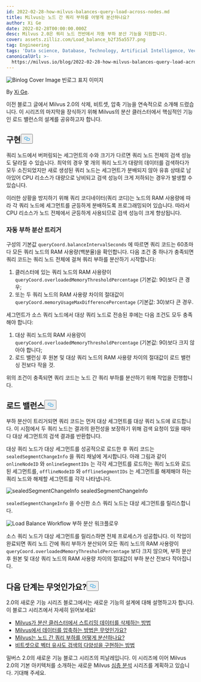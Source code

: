 ```yaml
---
id: 2022-02-28-how-milvus-balances-query-load-across-nodes.md
title: Milvus는 노드 간 쿼리 부하를 어떻게 분산하나요?
author: Xi Ge
date: 2022-02-28T00:00:00.000Z
desc: Milvus 2.0은 쿼리 노드 전반에서 자동 부하 분산 기능을 지원합니다.
cover: assets.zilliz.com/Load_balance_b2f35a5577.png
tag: Engineering
tags: 'Data science, Database, Technology, Artificial Intelligence, Vector Management'
canonicalUrl: >-
  https://milvus.io/blog/2022-02-28-how-milvus-balances-query-load-across-nodes.md
---
```

<p>
  
   <span class="img-wrapper"> <img translate="no" src="https://assets.zilliz.com/Load_balance_b2f35a5577.png" alt="Binlog Cover Image" class="doc-image" id="binlog-cover-image" />
   </span> <span class="img-wrapper"> <span>빈로그 표지 이미지</span> </span></p>
<p>By <a href="https://github.com/xige-16">Xi Ge</a>.</p>
<p>이전 블로그 글에서 Milvus 2.0의 삭제, 비트셋, 압축 기능을 연속적으로 소개해 드렸습니다. 이 시리즈의 마지막을 장식하기 위해 Milvus의 분산 클러스터에서 핵심적인 기능인 로드 밸런스의 설계를 공유하고자 합니다.</p>
<h2 id="Implementation" class="common-anchor-header">구현<button data-href="#Implementation" class="anchor-icon" translate="no">
      <svg translate="no"
        aria-hidden="true"
        focusable="false"
        height="20"
        version="1.1"
        viewBox="0 0 16 16"
        width="16"
      >
        <path
          fill="#0092E4"
          fill-rule="evenodd"
          d="M4 9h1v1H4c-1.5 0-3-1.69-3-3.5S2.55 3 4 3h4c1.45 0 3 1.69 3 3.5 0 1.41-.91 2.72-2 3.25V8.59c.58-.45 1-1.27 1-2.09C10 5.22 8.98 4 8 4H4c-.98 0-2 1.22-2 2.5S3 9 4 9zm9-3h-1v1h1c1 0 2 1.22 2 2.5S13.98 12 13 12H9c-.98 0-2-1.22-2-2.5 0-.83.42-1.64 1-2.09V6.25c-1.09.53-2 1.84-2 3.25C6 11.31 7.55 13 9 13h4c1.45 0 3-1.69 3-3.5S14.5 6 13 6z"
        ></path>
      </svg>
    </button></h2><p>쿼리 노드에서 버퍼링되는 세그먼트의 수와 크기가 다르면 쿼리 노드 전체의 검색 성능도 달라질 수 있습니다. 최악의 경우 몇 개의 쿼리 노드가 대량의 데이터를 검색하다가 모두 소진되었지만 새로 생성된 쿼리 노드는 세그먼트가 분배되지 않아 유휴 상태로 남아있어 CPU 리소스가 대량으로 낭비되고 검색 성능이 크게 저하되는 경우가 발생할 수 있습니다.</p>
<p>이러한 상황을 방지하기 위해 쿼리 코디네이터(쿼리 코디)는 노드의 RAM 사용량에 따라 각 쿼리 노드에 세그먼트를 균등하게 분배하도록 프로그래밍되어 있습니다. 따라서 CPU 리소스가 노드 전체에서 균등하게 사용되므로 검색 성능이 크게 향상됩니다.</p>
<h3 id="Trigger-automatic-load-balance" class="common-anchor-header">자동 부하 분산 트리거</h3><p>구성의 기본값 <code translate="no">queryCoord.balanceIntervalSeconds</code> 에 따르면 쿼리 코드는 60초마다 모든 쿼리 노드의 RAM 사용량(백분율)을 확인합니다. 다음 조건 중 하나가 충족되면 쿼리 코드는 쿼리 노드 전체에 걸쳐 쿼리 부하를 분산하기 시작합니다:</p>
<ol>
<li>클러스터에 있는 쿼리 노드의 RAM 사용량이 <code translate="no">queryCoord.overloadedMemoryThresholdPercentage</code> (기본값: 90)보다 큰 경우;</li>
<li>또는 두 쿼리 노드의 RAM 사용량 차이의 절대값이 <code translate="no">queryCoord.memoryUsageMaxDifferencePercentage</code> (기본값: 30)보다 큰 경우.</li>
</ol>
<p>세그먼트가 소스 쿼리 노드에서 대상 쿼리 노드로 전송된 후에는 다음 조건도 모두 충족해야 합니다:</p>
<ol>
<li>대상 쿼리 노드의 RAM 사용량이 <code translate="no">queryCoord.overloadedMemoryThresholdPercentage</code> (기본값: 90)보다 크지 않아야 합니다;</li>
<li>로드 밸런싱 후 원본 및 대상 쿼리 노드의 RAM 사용량 차이의 절대값이 로드 밸런싱 전보다 작을 것.</li>
</ol>
<p>위의 조건이 충족되면 쿼리 코드는 노드 간 쿼리 부하를 분산하기 위해 작업을 진행합니다.</p>
<h2 id="Load-balance" class="common-anchor-header">로드 밸런스<button data-href="#Load-balance" class="anchor-icon" translate="no">
      <svg translate="no"
        aria-hidden="true"
        focusable="false"
        height="20"
        version="1.1"
        viewBox="0 0 16 16"
        width="16"
      >
        <path
          fill="#0092E4"
          fill-rule="evenodd"
          d="M4 9h1v1H4c-1.5 0-3-1.69-3-3.5S2.55 3 4 3h4c1.45 0 3 1.69 3 3.5 0 1.41-.91 2.72-2 3.25V8.59c.58-.45 1-1.27 1-2.09C10 5.22 8.98 4 8 4H4c-.98 0-2 1.22-2 2.5S3 9 4 9zm9-3h-1v1h1c1 0 2 1.22 2 2.5S13.98 12 13 12H9c-.98 0-2-1.22-2-2.5 0-.83.42-1.64 1-2.09V6.25c-1.09.53-2 1.84-2 3.25C6 11.31 7.55 13 9 13h4c1.45 0 3-1.69 3-3.5S14.5 6 13 6z"
        ></path>
      </svg>
    </button></h2><p>부하 분산이 트리거되면 쿼리 코드는 먼저 대상 세그먼트를 대상 쿼리 노드에 로드합니다. 이 시점에서 두 쿼리 노드는 결과의 완전성을 보장하기 위해 검색 요청이 있을 때마다 대상 세그먼트의 검색 결과를 반환합니다.</p>
<p>대상 쿼리 노드가 대상 세그먼트를 성공적으로 로드한 후 쿼리 코드는 <code translate="no">sealedSegmentChangeInfo</code> 을 쿼리 채널에 게시합니다. 아래 그림과 같이 <code translate="no">onlineNodeID</code> 와 <code translate="no">onlineSegmentIDs</code> 는 각각 세그먼트를 로드하는 쿼리 노드와 로드된 세그먼트를, <code translate="no">offlineNodeID</code> 와 <code translate="no">offlineSegmentIDs</code> 는 세그먼트를 해제해야 하는 쿼리 노드와 해제할 세그먼트를 각각 나타냅니다.</p>
<p>
  
   <span class="img-wrapper"> <img translate="no" src="https://assets.zilliz.com/20220228_145413_f253cec15b.png" alt="sealedSegmentChangeInfo" class="doc-image" id="sealedsegmentchangeinfo" />
   </span> <span class="img-wrapper"> <span>sealedSegmentChangeInfo</span> </span></p>
<p><code translate="no">sealedSegmentChangeInfo</code> 을 수신한 소스 쿼리 노드는 대상 세그먼트를 릴리스합니다.</p>
<p>
  
   <span class="img-wrapper"> <img translate="no" src="https://assets.zilliz.com/20220228_145436_2604bc57a5.png" alt="Load Balance Workflow" class="doc-image" id="load-balance-workflow" />
   </span> <span class="img-wrapper"> <span>부하 분산 워크플로우</span> </span></p>
<p>소스 쿼리 노드가 대상 세그먼트를 릴리스하면 전체 프로세스가 성공합니다. 이 작업이 완료되면 쿼리 노드 간에 쿼리 부하가 분산되어 모든 쿼리 노드의 RAM 사용량이 <code translate="no">queryCoord.overloadedMemoryThresholdPercentage</code> 보다 크지 않으며, 부하 분산 후 원본 및 대상 쿼리 노드의 RAM 사용량 차이의 절대값이 부하 분산 전보다 작아집니다.</p>
<h2 id="Whats-next" class="common-anchor-header">다음 단계는 무엇인가요?<button data-href="#Whats-next" class="anchor-icon" translate="no">
      <svg translate="no"
        aria-hidden="true"
        focusable="false"
        height="20"
        version="1.1"
        viewBox="0 0 16 16"
        width="16"
      >
        <path
          fill="#0092E4"
          fill-rule="evenodd"
          d="M4 9h1v1H4c-1.5 0-3-1.69-3-3.5S2.55 3 4 3h4c1.45 0 3 1.69 3 3.5 0 1.41-.91 2.72-2 3.25V8.59c.58-.45 1-1.27 1-2.09C10 5.22 8.98 4 8 4H4c-.98 0-2 1.22-2 2.5S3 9 4 9zm9-3h-1v1h1c1 0 2 1.22 2 2.5S13.98 12 13 12H9c-.98 0-2-1.22-2-2.5 0-.83.42-1.64 1-2.09V6.25c-1.09.53-2 1.84-2 3.25C6 11.31 7.55 13 9 13h4c1.45 0 3-1.69 3-3.5S14.5 6 13 6z"
        ></path>
      </svg>
    </button></h2><p>2.0의 새로운 기능 시리즈 블로그에서는 새로운 기능의 설계에 대해 설명하고자 합니다. 이 블로그 시리즈에서 자세히 읽어보세요!</p>
<ul>
<li><a href="https://milvus.io/blog/2022-02-07-how-milvus-deletes-streaming-data-in-distributed-cluster.md">Milvus가 분산 클러스터에서 스트리밍 데이터를 삭제하는 방법</a></li>
<li><a href="https://milvus.io/blog/2022-2-21-compact.md">Milvus에서 데이터를 압축하는 방법은 무엇인가요?</a></li>
<li><a href="https://milvus.io/blog/2022-02-28-how-milvus-balances-query-load-across-nodes.md">Milvus는 노드 간 쿼리 부하를 어떻게 분산하나요?</a></li>
<li><a href="https://milvus.io/blog/2022-2-14-bitset.md">비트셋으로 벡터 유사도 검색의 다양성을 구현하는 방법</a></li>
</ul>
<p>밀버스 2.0의 새로운 기능 블로그 시리즈의 피날레입니다. 이 시리즈에 이어 Milvus 2.0의 기본 아키텍처를 소개하는 새로운 Milvus <a href="https://milvus.io/blog/deep-dive-1-milvus-architecture-overview.md">심층 분석</a> 시리즈를 계획하고 있습니다. 기대해 주세요.</p>

